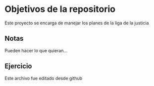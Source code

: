 # Objetivos de la repositorio

Este proyecto se encarga de manejar los planes de la liga de la justicia


## Notas
Pueden hacer lo que quieran...

## Ejercicio
Este archivo fue editado desde github
